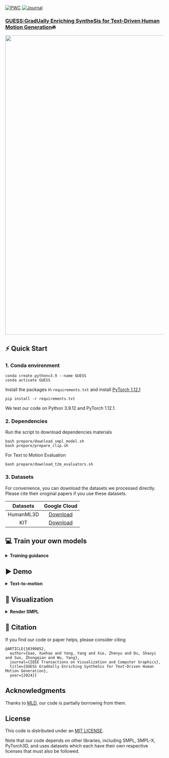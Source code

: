 [![PWC](https://img.shields.io/endpoint.svg?url=https://paperswithcode.com/badge/guess-gradually-enriching-synthesis-for-text/motion-synthesis-on-humanml3d)](https://paperswithcode.com/sota/motion-synthesis-on-humanml3d?p=guess-gradually-enriching-synthesis-for-text) [![Journal](http://img.shields.io/badge/IEEE_TVCG-2024-FFD93.svg)](https://ieeexplore.ieee.org/document/10399852)

### [GUESS:GradUally Enriching SyntheSis for Text-Driven Human Motion Generation](httpsarxiv.orgpdf2401.02142.pdf)🔥

<div align="center">

<img src="pictures/fig.png" width="950px">
</div>



## ⚡ Quick Start

### 1. Conda environment

```
conda create python=3.9 --name GUESS
conda activate GUESS
```

Install the packages in `requirements.txt` and install [PyTorch 1.12.1](httpspytorch.org)

```
pip install -r requirements.txt
```

We test our code on Python 3.9.12 and PyTorch 1.12.1.

### 2. Dependencies

Run the script to download dependencies materials

```
bash prepare/download_smpl_model.sh
bash prepare/prepare_clip.sh
```

For Text to Motion Evaluation

```
bash prepare/download_t2m_evaluators.sh
```

### 3. Datasets
For convenience, you can download the datasets we processed directly. Please cite their oroginal papers if you use these datasets.


| Datasets  |                                            Google Cloud                                             |
| :-------: | :-------------------------------------------------------------------------------------------------: |
| HumanML3D | [Download](https://drive.google.com/drive/folders/1jjwwtyv6_rZzY7Bz60dEpOKIK9Fwh95S?usp=drive_link) |
|    KIT    | [Download](https://drive.google.com/drive/folders/1dh7zcwDz2M4yaE1Q9LWCHzghG-PWAkO4?usp=drive_link) |

## 💻 Train your own models

<details>
  <summary><b>Training guidance</b></summary>


### 1. Train a VAE model for each skeleton scale

Please first check the parameters in `configs/config_vae_humanml3d.yaml`, e.g. `NAME`,`DEBUG`.

Then, run the following command

```
python -m train --cfg configs/config_vae_humanml3d.yaml --cfg_assets configs/assets.yaml --batch_size 64 --nodebug
```

### 2. Train a cascaded diffusion model among scales

Please update the parameters in `configs/config_mld_humanml3d.yaml`, e.g. `NAME`,`DEBUG`,`PRETRAINED_VAE` (change to your `latest ckpt model path` in previous step)
Then, run the following command

```
python -m train --cfg configs/config_mld_humanml3d.yaml --cfg_assets configs/assets.yaml --batch_size 64 --nodebug
```

### 3. Evaluate the model

Please first put the tained model checkpoint path to `TEST.CHECKPOINT` in `configs/config_mld_humanml3d.yaml`.

Then, run the following command

```
python -m test --cfg configs/config_mld_humanml3d.yaml --cfg_assets configs/assets.yaml
```

</details>


## ▶️ Demo

<details>
  <summary><b>Text-to-motion</b></summary>

We support text file or keyboard input, the generated motions are npy files.
Please check the `configsasset.yaml` for path config, TEST.FOLDER as output folder.

Then, run the following script

```
python demo.py --cfg ./configs/config_mld_humanml3d.yaml --cfg_assets ./configs/assets.yaml --example ./demo/example.txt
```

Some parameters

- `--example=.demoexample.txt` input file as text prompts
- `--task=text_motion` generate from the test set of dataset
- `--task=random_sampling` random motion sampling from noise
- ` --replication` generate motions for same input texts multiple times
- `--allinone` store all generated motions in a single npy file with the shape of `[num_samples, num_ replication, num_frames, num_joints, xyz]`

The outputs

- `npy file` the generated motions with the shape of (nframe, 22, 3)
- `text file` the input text prompt
</details>

## 👀 Visualization

<details>
  <summary><b>Render SMPL</b></summary>

### 1. Set up blender - WIP

Refer to [TEMOS-Rendering motions](https://github.com/Mathux/TEMOS) for blender setup, then install the following dependencies.

```
YOUR_BLENDER_PYTHON_PATH/python -m pip install -r prepare/requirements_render.txt
```

### 2. (Optional) Render rigged cylinders

Run the following command using blender:

```
YOUR_BLENDER_PATH/blender --background --python render.py -- --cfg=./configs/render.yaml --dir=YOUR_NPY_FOLDER --mode=video --joint_type=HumanML3D
```

### 2. Create SMPL meshes with:

```
python -m fit --dir YOUR_NPY_FOLDER --save_folder TEMP_PLY_FOLDER --cuda
```

This outputs:

- `mesh npy file`: the generate SMPL vertices with the shape of (nframe, 6893, 3)
- `ply files`: the ply mesh file for blender or meshlab

### 3. Render SMPL meshes

Run the following command to render SMPL using blender:

```
YOUR_BLENDER_PATH/blender --background --python render.py -- --cfg=./configs/render.yaml --dir=YOUR_NPY_FOLDER --mode=video --joint_type=HumanML3D
```

optional parameters:

- `--mode=video`: render mp4 video
- `--mode=sequence`: render the whole motion in a png image.
</details>


## 📌 Citation

If you find our code or paper helps, please consider citing

```
@ARTICLE{10399852,
  author={Gao, Xuehao and Yang, Yang and Xie, Zhenyu and Du, Shaoyi and Sun, Zhongqian and Wu, Yang},
  journal={IEEE Transactions on Visualization and Computer Graphics}, 
  title={GUESS GradUally Enriching SyntheSis for Text-Driven Human Motion Generation}, 
  year={2024}}
```

## Acknowledgments

Thanks to [MLD](httpsgithub.comChenFengYemotion-latent-diffusion), our code is partially borrowing from them.

## License

This code is distributed under an [MIT LICENSE](LICENSE).

Note that our code depends on other libraries, including SMPL, SMPL-X, PyTorch3D, and uses datasets which each have their own respective licenses that must also be followed.
